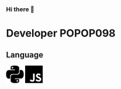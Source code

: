 ### Hi there 👋

# Developer POPOP098

## Language
![Python](/img/lang/python.svg)
![JavaScript](/img/lang/javascript.svg)
